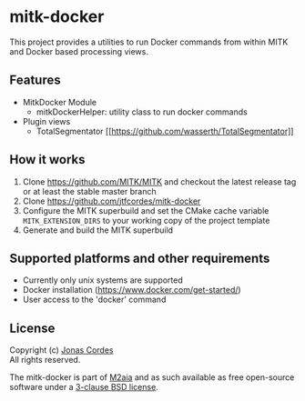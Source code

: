 mitk-docker
===========

This project provides a utilities to run Docker commands from within MITK and Docker based processing views.

Features
--------

- MitkDocker Module
  - mitkDockerHelper: utility class to run docker commands
- Plugin views
  - TotalSegmentator [[https://github.com/wasserth/TotalSegmentator]]


How it works
------------

1. Clone https://github.com/MITK/MITK and checkout the latest release tag or at least the stable master branch
2. Clone https://github.com/jtfcordes/mitk-docker
3. Configure the MITK superbuild and set the CMake cache variable `MITK_EXTENSION_DIRS` to your working copy of the project template
4. Generate and build the MITK superbuild

Supported platforms and other requirements
------------------------------------------

- Currently only unix systems are supported
- Docker installation (https://www.docker.com/get-started/)
- User access to the 'docker' command

License
-------

Copyright (c) [Jonas Cordes](https://www.m2aia.de)<br>
All rights reserved.

The mitk-docker is part of [M2aia](https://github.com/m2aia/m2aia) and as such available as free open-source software under a [3-clause BSD license](https://github.com/jtfcordes/mitk-docker/blob/master/LICENSE).
